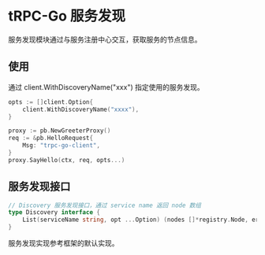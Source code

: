 # tRPC-Go 服务发现

服务发现模块通过与服务注册中心交互，获取服务的节点信息。

## 使用
通过 client.WithDiscoveryName("xxx") 指定使用的服务发现。
```go
opts := []client.Option{
	client.WithDiscoveryName("xxxx"),
}

proxy := pb.NewGreeterProxy()
req := &pb.HelloRequest{
	Msg: "trpc-go-client",
}
proxy.SayHello(ctx, req, opts...)
```

## 服务发现接口
```go
// Discovery 服务发现接口，通过 service name 返回 node 数组
type Discovery interface {
	List(serviceName string, opt ...Option) (nodes []*registry.Node, err error)
}
```
服务发现实现参考框架的默认实现。

